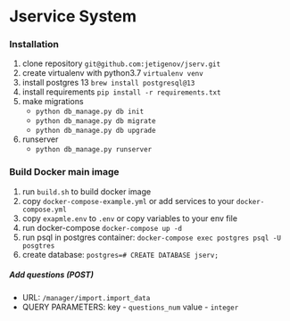 # Jservice System

### Installation
1. clone repository `git@github.com:jetigenov/jserv.git`
2. create virtualenv with python3.7 `virtualenv venv`
3. install postgres 13 `brew install postgresql@13`
4. install requirements `pip install -r requirements.txt`
5. make migrations
    - `python db_manage.py db init`
    - `python db_manage.py db migrate`
    - `python db_manage.py db upgrade`
6. runserver
    - `python db_manage.py runserver`

### Build Docker main image
1. run `build.sh` to build docker image
2. copy `docker-compose-example.yml` or add services to your `docker-compose.yml`
3. copy `exapmle.env` to `.env` or copy variables to your env file
4. run docker-compose `docker-compose up -d`
5. run psql in postgres container: `docker-compose exec postgres psql -U posgtres`
6. create database: `postgres=# CREATE DATABASE jserv;`

##### Add questions (POST)
- URL: `/manager/import.import_data`
- QUERY PARAMETERS: key - `questions_num` value - `integer`
